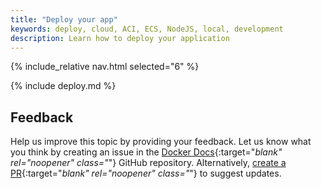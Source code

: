 ```yaml
---
title: "Deploy your app"
keywords: deploy, cloud, ACI, ECS, NodeJS, local, development
description: Learn how to deploy your application
---
```


{% include_relative nav.html selected="6" %}

{% include deploy.md %}

## Feedback

Help us improve this topic by providing your feedback. Let us know what you think by creating an issue in the [Docker Docs](https://github.com/docker/docker.github.io/issues/new?title=[Node.js%20docs%20feedback]){:target="_blank" rel="noopener" class="_"} GitHub repository. Alternatively, [create a PR](https://github.com/docker/docker.github.io/pulls){:target="_blank" rel="noopener" class="_"} to suggest updates.
